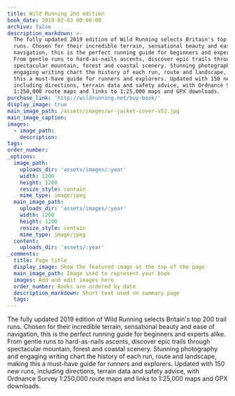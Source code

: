 ```yaml
---
title: Wild Running 2nd edition
book_date: 2019-02-03 00:00:00
archive: false
description_markdown: >-
  The fully updated 2019 edition of Wild Running selects Britain's top 200 trail
  runs. Chosen for their incredible terrain, sensational beauty and ease of
  navigation, this is the perfect running guide for beginners and experts alike.
  From gentle runs to hard-as-nails ascents, discover epic trails through
  spectacular mountain, forest and coastal scenery. Stunning photography and
  engaging writing chart the history of each run, route and landscape, making
  this a must-have guide for runners and explorers. Updated with 150 new runs,
  including directions, terrain data and safety advice, with Ordnance Survey
  1:250,000 route maps and links to 1:25,000 maps and GPX downloads.
purchase_link: 'http://wildrunning.net/buy-book/'
display_image: true
main_image_path: /assets/images/wr-jacket-cover-v52.jpg
main_image_caption:
images:
  - image_path:
    description:
tags:
order_number:
_options:
  image_path:
    uploads_dir: 'assets/images/:year'
    width: 1200
    height: 1200
    resize_style: contain
    mime_type: image/jpeg
  main_image_path:
    uploads_dir: 'assets/images/:year'
    width: 1200
    height: 1200
    resize_style: contain
    mime_type: image/jpeg
  content:
    uploads_dir: 'assets/:year'
_comments:
  title: Page title
  display_image: Show the featured image at the top of the page
  main_image_path: Image used to represent your book
  images: Add and edit images here
  order_number: Books are ordered by date
  description_markdown: Short text used on summary page
  tags:
---
```


The fully updated 2019 edition of Wild Running selects Britain's top 200 trail runs. Chosen for their incredible terrain, sensational beauty and ease of navigation, this is the perfect running guide for beginners and experts alike. From gentle runs to hard-as-nails ascents, discover epic trails through spectacular mountain, forest and coastal scenery. Stunning photography and engaging writing chart the history of each run, route and landscape, making this a must-have guide for runners and explorers. Updated with 150 new runs, including directions, terrain data and safety advice, with Ordnance Survey 1:250,000 route maps and links to 1:25,000 maps and GPX downloads.